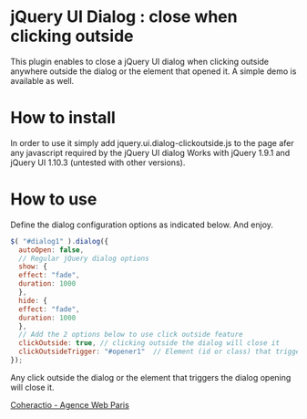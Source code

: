 jQuery UI Dialog : close when clicking outside
=============================

This plugin enables to close a jQuery UI dialog when clicking outside anywhere outside the dialog or the element that opened it.
A simple demo is available as well.

# How to install
In order to use it simply add jquery.ui.dialog-clickoutside.js to the page afer any javascript required by the jQuery UI dialog
Works with jQuery 1.9.1 and jQuery UI 1.10.3 (untested with other versions).
# How to use
Define the dialog configuration options as indicated below. And enjoy.
```javascript
$( "#dialog1" ).dialog({
  autoOpen: false,
  // Regular jQuery dialog options
  show: {
  effect: "fade",
  duration: 1000
  },
  hide: {
  effect: "fade",
  duration: 1000
  },
  // Add the 2 options below to use click outside feature
  clickOutside: true, // clicking outside the dialog will close it
  clickOutsideTrigger: "#opener1"  // Element (id or class) that triggers the dialog opening 
});
```
Any click outside the dialog or the element that triggers the dialog opening will close it.

[Coheractio - Agence Web Paris](http://www.coheractio.com)

